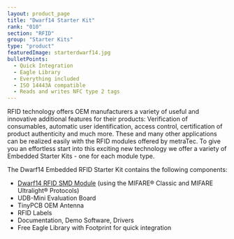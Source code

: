 ```yaml
---
layout: product_page
title: "Dwarf14 Starter Kit"
rank: "010"
section: "RFID"
group: "Starter Kits"
type: "product"
featuredImage: starterdwarf14.jpg
bulletPoints:
  - Quick Integration
  - Eagle Library 
  - Everything included
  - ISO 14443A compatible
  - Reads and writes NFC type 2 tags
---
```

RFID technology offers OEM manufacturers a variety of useful and innovative additional features for their products: Verification of consumables, automatic user identification, access control, certification of product authenticity and much more. These and many other applications can be realized easily with the RFID modules offered by metraTec. To give you an effortless start into this exciting new technology we offer a variety of Embedded Starter Kits - one for each module type.

The Dwarf14 Embedded RFID Starter Kit contains the following components:  

* [Dwarf14 RFID SMD Module](<https://www.metratec.com/en/products/rfid/modules/dwarf14-hf/>) (using the MIFARE® Classic and MIFARE Ultralight® Protocols)
* UDB-Mini Evaluation Board
* TinyPCB OEM Antenna
* RFID Labels
* Documentation, Demo Software, Drivers
* Free Eagle Library with Footprint for quick integration
